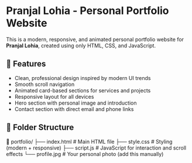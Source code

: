 # Pranjal Lohia - Personal Portfolio Website

This is a modern, responsive, and animated personal portfolio website for **Pranjal Lohia**, created using only HTML, CSS, and JavaScript.

## 🌟 Features

- Clean, professional design inspired by modern UI trends
- Smooth scroll navigation
- Animated card-based sections for services and projects
- Responsive layout for all devices
- Hero section with personal image and introduction
- Contact section with direct email and phone links

## 📂 Folder Structure

📁 portfolio/ 
├── index.html # Main HTML file 
├── style.css # Styling (modern + responsive) 
├── script.js # JavaScript for interaction and scroll effects 
└── profile.jpg # Your personal photo (add this manually)
